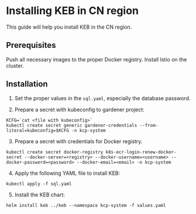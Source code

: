 # Installing KEB in CN region

This guide will help you install KEB in the CN region.

## Prerequisites

Push all necessary images to the proper Docker registry.
Install Istio on the cluster.

## Installation

1. Set the proper values in the `sql.yaml`, especially the database password.

2. Prepare a secret with kubeconfig to gardener project:

```shell
KCFG=`cat <file with kubeconfig>`
kubectl create secret generic gardener-credentials --from-literal=kubeconfig=$KCFG -n kcp-system
```

3. Prepare a secret with credentials for Docker registry.

```shell
kubectl create secret docker-registry k8s-ecr-login-renew-docker-secret --docker-server=<registry> --docker-username=<username> --docker-password=<password> --docker-email=<email> -n kcp-system
```

4. Apply the following YAML file to install KEB:

```shell
kubectl apply -f sql.yaml
```

5. Install the KEB chart:

```shell
helm install keb ../keb --namespace kcp-system -f values.yaml
```